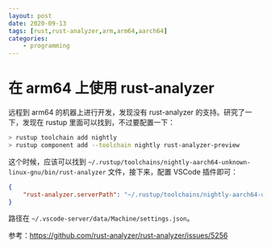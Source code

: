```yaml
---
layout: post
date: 2020-09-13
tags: [rust,rust-analyzer,arm,arm64,aarch64]
categories:
    - programming
---
```


# 在 arm64 上使用 rust-analyzer

远程到 arm64 的机器上进行开发，发现没有 rust-analyzer 的支持。研究了一下，发现在 rustup 里面可以找到，不过要配置一下：

```bash
> rustup toolchain add nightly
> rustup component add --toolchain nightly rust-analyzer-preview
```

这个时候，应该可以找到 `~/.rustup/toolchains/nightly-aarch64-unknown-linux-gnu/bin/rust-analyzer` 文件，接下来，配置 VSCode 插件即可：

```json
{
    "rust-analyzer.serverPath": "~/.rustup/toolchains/nightly-aarch64-unknown-linux-gnu/bin/rust-analyzer"
}
```

路径在 `~/.vscode-server/data/Machine/settings.json`。



参考：https://github.com/rust-analyzer/rust-analyzer/issues/5256